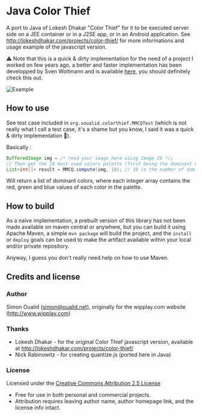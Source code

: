 # Java Color Thief
A port to Java of Lokesh Dhakar "Color Thief" for it to be executed server side on a JEE container or in a J2SE app, or in an Android application. See http://lokeshdhakar.com/projects/color-thief/ for more informations and usage example of the javascript version.

⚠️ Note that this is a quick & dirty implementation for the need of a project I worked on few years ago, a better and faster implementation has been developped by Sven Woltmann and is available [here](https://github.com/SvenWoltmann/color-thief-java), you should definitely check this out.

![Example](https://raw.githubusercontent.com/soualid/java-colorthief/master/src/test/resources/example.png)

## How to use
See test case included in ```org.soualid.colorthief.MMCQTest``` (which is not really what I call a test case, it's a shame but you know, I said it was a quick & dirty implementation 🐽). 

Basically :

```java
BufferedImage img = /* read your image here using Image IO */;
// Then get the 10 most used colors palette (first being the dominant color of the image)
List<int[]> result = MMCQ.compute(img, 10); // 10 is the number of dominant colors to find 
```

Will return a list of dominant colors, where each integer array contains the red, green and blue values of each color in the palette.

## How to build
As a naive implementation, a prebuilt version of this library has not been made available on maven central or anywhere, but you can build it using Apache Maven, a simple `mvn package` will build the project, and the `install` or `deploy` goals can be used to make the artifact available within your local and/or private repository. 

Anyway, I guess you don't really need help on how to use Maven.

## Credits and license

### Author
Simon Oualid (simon@oualid.net), originally for the wipplay.com website (http://www.wipplay.com)

### Thanks
* Lokesh Dhakar - for the original Color Thief javascript version, available at http://lokeshdhakar.com/projects/color-thief/
* Nick Rabinowitz - for creating quantize.js (ported here in Java)

### License
Licensed under the [Creative Commons Attribution 2.5 License](http://creativecommons.org/licenses/by/2.5/)

* Free for use in both personal and commercial projects.
* Attribution requires leaving author name, author homepage link, and the license info intact.
